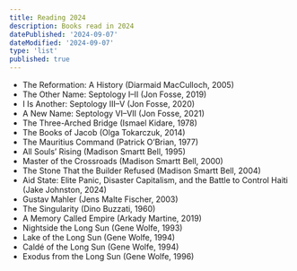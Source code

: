 ```yaml
---
title: Reading 2024
description: Books read in 2024
datePublished: '2024-09-07'
dateModified: '2024-09-07'
type: 'list'
published: true
---
```


- The Reformation: A History (Diarmaid MacCulloch, 2005)
- The Other Name: Septology I–II (Jon Fosse, 2019)
- I Is Another: Septology III–V (Jon Fosse, 2020)
- A New Name: Septology VI–VII (Jon Fosse, 2021)
- The Three-Arched Bridge (Ismael Kidare, 1978)
- The Books of Jacob (Olga Tokarczuk, 2014)
- The Mauritius Command (Patrick O’Brian, 1977)
- All Souls’ Rising (Madison Smartt Bell, 1995)
- Master of the Crossroads (Madison Smartt Bell, 2000)
- The Stone That the Builder Refused (Madison Smartt Bell, 2004)
- Aid State: Elite Panic, Disaster Capitalism, and the Battle to Control Haiti (Jake Johnston, 2024)
- Gustav Mahler (Jens Malte Fischer, 2003)
- The Singularity (Dino Buzzati, 1960)
- A Memory Called Empire (Arkady Martine, 2019)
- Nightside the Long Sun (Gene Wolfe, 1993)
- Lake of the Long Sun (Gene Wolfe, 1994)
- Caldé of the Long Sun (Gene Wolfe, 1994)
- Exodus from the Long Sun (Gene Wolfe, 1996)

